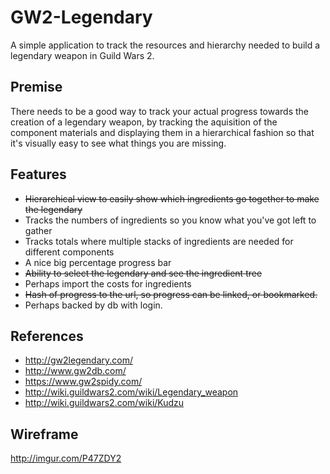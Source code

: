 # GW2-Legendary
A simple application to track the resources and hierarchy needed to build a legendary weapon in Guild Wars 2.

## Premise
There needs to be a good way to track your actual progress towards the creation of a legendary weapon, by tracking the aquisition of the component materials and displaying them in a hierarchical fashion so that it's visually easy to see what things you are missing.

## Features
* ~~Hierarchical view to easily show which ingredients go together to make the legendary~~
* Tracks the numbers of ingredients so you know what you've got left to gather
* Tracks totals where multiple stacks of ingredients are needed for different components
* A nice big percentage progress bar
* ~~Ability to select the legendary and see the ingredient tree~~
* Perhaps import the costs for ingredients
* ~~Hash of progress to the url, so progress can be linked, or bookmarked.~~ 
 * Perhaps backed by db with login.

## References
* http://gw2legendary.com/
* http://www.gw2db.com/
* https://www.gw2spidy.com/
* http://wiki.guildwars2.com/wiki/Legendary_weapon
 * http://wiki.guildwars2.com/wiki/Kudzu

## Wireframe
http://imgur.com/P47ZDY2
